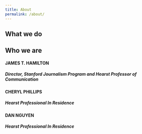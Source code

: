 ```yaml
---
title: About
permalink: /about/
---
```


## What we do


## Who we are

#### JAMES T. HAMILTON
##### Director, Stanford Journalism Program and Hearst Professor of Communication

#### CHERYL PHILLIPS
##### Hearst Professional In Residence

#### DAN NGUYEN
##### Hearst Professional In Residence